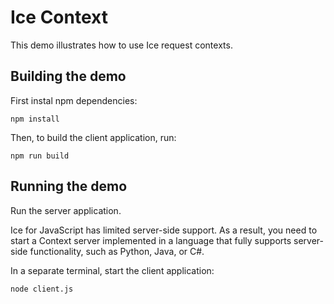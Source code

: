 # Ice Context

This demo illustrates how to use Ice request contexts.

## Building the demo

First instal npm dependencies:

```shell
npm install
```

Then, to build the client application, run:

```shell
npm run build
```

## Running the demo

Run the server application.

Ice for JavaScript has limited server-side support. As a result, you need to start a Context server
implemented in a language that fully supports server-side functionality, such as Python, Java, or C#.

In a separate terminal, start the client application:

```shell
node client.js
```
